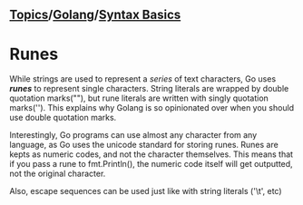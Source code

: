 ## [Topics](../../../topics.md)/[Golang](../index.md)/[Syntax Basics](./index.md)

# Runes

While strings are used to represent a _series_ of text characters, Go uses **_runes_** to represent single characters.
String literals are wrapped by double quotation marks(""), but rune literals are written with singly quotation marks('').
This explains why Golang is so opinionated over when you should use double quotation marks.

Interestingly, Go programs can use almost any character from any language, as Go uses the unicode standard for storing runes.
Runes are kepts as numeric codes, and not the character themselves. This means that if you pass a rune to fmt.Println(), the numeric code itself will get outputted, not the original character.

Also, escape sequences can be used just like with string literals ('\t', etc)

